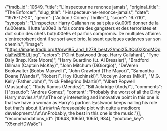 {"tmdb_id": 10649, "title": "L'Inspecteur ne renonce jamais", "original_title": "The Enforcer", "slug_title": "l-inspecteur-ne-renonce-jamais", "date": "1976-12-20", "genre": ["Action / Crime / Thriller"], "score": "6.7/10", "synopsis": "L'inspecteur Harry Callahan ne sait plus o\u00f9 donner de la t\u00eate. Il lutte \u00e0 la fois contre des gangsters et des terroristes et doit subir des chefs but\u00e9s et parfois compromis. De multiples affaires s'entrecroisent dont il se sort avec brio, laissant quelques cadavres sur son chemin.", "image": "https://image.tmdb.org/t/p/w185_and_h278_bestv2/mpiX5JtQc0zXnoMQpolaFwBP5Uf.jpg", "actors": ["Clint Eastwood (Insp. Harry Callahan)", "Tyne Daly (Insp. Kate Moore)", "Harry Guardino (Lt. Al Bressler)", "Bradford Dillman (Captain McKay)", "John Mitchum (DiGiorgio)", "DeVeren Bookwalter (Bobby Maxwell)", "John Crawford (The Mayor)", "Samantha Doane (Wanda)", "Robert F. Hoy (Buchinski)", "Jocelyn Jones (Miki)", "M.G. Kelly (Father John)", "Nick Pellegrino (Martin)", "Albert Popwell (Mustapha)", "Rudy Ramos (Mendez)", "Bill Ackridge (Andy)"], "comments": [{"pseudo": "Andres Gomez", "content": "Probably the worst of all the Dirty Harry movies.\r\n\r\nThe only interesting and innovative point in this one is that we have a woman as Harry's partner. Eastwood keeps nailing his role but that's about it.\r\n\r\nA foreseeable plot with quite a mediocre development.\r\n\r\nProbably, the best in this one is the music."}], "recommandations_id": [10648, 10650, 10651, 984], "youtube_key": "X5xneHDWa8c"}